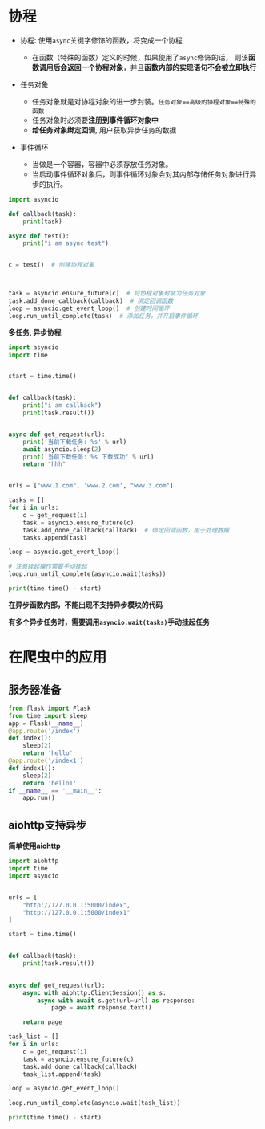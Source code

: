 # 协程

- 协程: 使用`async`关键字修饰的函数，将变成一个协程
    - 在函数（特殊的函数）定义的时候，如果使用了`async`修饰的话，
      则该**函数调用后会返回一个协程对象**，并且**函数内部的实现语句不会被立即执行**
- 任务对象
    - 任务对象就是对协程对象的进一步封装。`任务对象==高级的协程对象==特殊的函数`
    - 任务对象时必须要**注册到事件循环对象中**
    - **给任务对象绑定回调**, 用户获取异步任务的数据
    
- 事件循环
    - 当做是一个容器，容器中必须存放任务对象。
    - 当启动事件循环对象后，则事件循环对象会对其内部存储任务对象进行异步的执行。

```python
import asyncio

def callback(task):
    print(task)

async def test():
    print("i am async test")


c = test()  # 创建协程对象



task = asyncio.ensure_future(c)  # 将协程对象封装为任务对象
task.add_done_callback(callback)  # 绑定回调函数
loop = asyncio.get_event_loop()  # 创建时间循环
loop.run_until_complete(task)  # 添加任务，并开启事件循环
```

**多任务, 异步协程**

```python
import asyncio
import time


start = time.time()


def callback(task):
    print("i am callback")
    print(task.result())


async def get_request(url):
    print('当前下载任务: %s' % url)
    await asyncio.sleep(2)
    print('当前下载任务: %s 下载成功' % url)
    return "hhh"


urls = ["www.1.com", 'www.2.com', "www.3.com"]

tasks = []
for i in urls:
    c = get_request(i)
    task = asyncio.ensure_future(c)
    task.add_done_callback(callback)  # 绑定回调函数，用于处理数据
    tasks.append(task)

loop = asyncio.get_event_loop()

# 注意挂起操作需要手动挂起
loop.run_until_complete(asyncio.wait(tasks))

print(time.time() - start)
```

**在异步函数内部，不能出现不支持异步模块的代码**

**有多个异步任务时，需要调用`asyncio.wait(tasks)`手动挂起任务**



# 在爬虫中的应用
## 服务器准备

```python
from flask import Flask
from time import sleep
app = Flask(__name__)
@app.route('/index')
def index():
    sleep(2)
    return 'hello'
@app.route('/index1')
def index1():
    sleep(2)
    return 'hello1'
if __name__ == '__main__':
    app.run()
```
## aiohttp支持异步

**简单使用aiohttp**
```python
import aiohttp
import time
import asyncio


urls = [
    "http://127.0.0.1:5000/index",
    "http://127.0.0.1:5000/index1"
]

start = time.time()


def callback(task):
    print(task.result())
    

async def get_request(url):
    async with aiohttp.ClientSession() as s:
        async with await s.get(url=url) as response:
            page = await response.text()

    return page

task_list = []
for i in urls:
    c = get_request(i)
    task = asyncio.ensure_future(c)
    task.add_done_callback(callback)
    task_list.append(task)

loop = asyncio.get_event_loop()

loop.run_until_complete(asyncio.wait(task_list))

print(time.time() - start)
```

